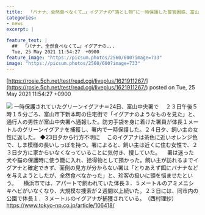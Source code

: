 ```yaml
---
title:  「バナナ、全然食べなくて…」イグアナの“落とし物”に一時保護した警官困惑、富山中央署  
categories:
- news
excerpt: |
  
feature_text: |
  ##  「バナナ、全然食べなくて…」イグアナの...
  Tue, 25 May 2021 11:54:27  +0900
feature_image: "https://picsum.photos/2560/600?image=733"
image: "https://picsum.photos/2560/600?image=733"
---
```


[https://rosie.5ch.net/test/read.cgi/liveplus/1621911267/](https://rosie.5ch.net/test/read.cgi/liveplus/1621911267/)
posted on Tue, 25 May 2021 11:54:27  +0900

<!--more-->

![](https://static.tokyo-np.co.jp/image/article/size1/8/4/0/c/840c1dfc54cf9b0d0895f7db306c9a17_1.jpg) 一時保護されていたグリーンイグアナ＝24日、富山中央署で 　２３日午後５時１５分ごろ、富山市下新本町の住宅街で「イグアナのようなものを見た」と、通行人の男性が富山中央署へ通報した。防刃手袋を身に着けた署員が体長１メートルのグリーンイグアナを捕獲し、署内で一時保護した。２４日夕、飼い主の女性に返した。 ◆23日夕から行方不明に 　このイグアナは茶色に近いオレンジ色で、しま模様の長いしっぽを持つ。署によると、飼い主は近くに住む女性で、２３日夕方に家からいなくなっていることに気付き、捜していた。 　署は迷った犬や猫の保護時に使う籠に入れ、拾得物として預かった。飼い主が訪れるまでイグアナと確定できず、面倒の見方が分からない署は「とりあえず餌にバナナなどを与えようとしたが、全然食べなかった」と、珍客の扱いに頭を悩ませたという。 　横浜市では、アパートで飼われていた体長３．５メートルのアミメニシキヘビがいなくなり、大規模な捜索が２週間以上続いた。２３日には、同市内の公園で体長１．３メートルのイグアナが捕獲されている。　（西村理紗） https://www.tokyo-np.co.jp/article/106418/

